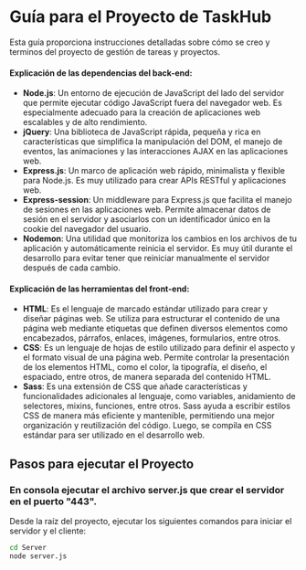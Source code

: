 # Guía para el Proyecto de TaskHub
Esta guía proporciona instrucciones detalladas sobre cómo se creo y terminos del proyecto de gestión de tareas y proyectos.

#### Explicación de las dependencias del back-end:
- **Node.js**: Un entorno de ejecución de JavaScript del lado del servidor que permite ejecutar código JavaScript fuera del navegador web. Es especialmente adecuado para la creación de aplicaciones web escalables y de alto rendimiento.
- **jQuery**: Una biblioteca de JavaScript rápida, pequeña y rica en características que simplifica la manipulación del DOM, el manejo de eventos, las animaciones y las interacciones AJAX en las aplicaciones web.
- **Express.js**: Un marco de aplicación web rápido, minimalista y flexible para Node.js. Es muy utilizado para crear APIs RESTful y aplicaciones web.
- **Express-session**: Un middleware para Express.js que facilita el manejo de sesiones en las aplicaciones web. Permite almacenar datos de sesión en el servidor y asociarlos con un identificador único en la cookie del navegador del usuario.
- **Nodemon**: Una utilidad que monitoriza los cambios en los archivos de tu aplicación y automáticamente reinicia el servidor. Es muy útil durante el desarrollo para evitar tener que reiniciar manualmente el servidor después de cada cambio.

#### Explicación de las herramientas del front-end:
- **HTML**: Es el lenguaje de marcado estándar utilizado para crear y diseñar páginas web. Se utiliza para estructurar el contenido de una página web mediante etiquetas que definen diversos elementos como encabezados, párrafos, enlaces, imágenes, formularios, entre otros.
- **CSS**: Es un lenguaje de hojas de estilo utilizado para definir el aspecto y el formato visual de una página web. Permite controlar la presentación de los elementos HTML, como el color, la tipografía, el diseño, el espaciado, entre otros, de manera separada del contenido HTML.
- **Sass**: Es una extensión de CSS que añade características y funcionalidades adicionales al lenguaje, como variables, anidamiento de selectores, mixins, funciones, entre otros. Sass ayuda a escribir estilos CSS de manera más eficiente y mantenible, permitiendo una mejor organización y reutilización del código. Luego, se compila en CSS estándar para ser utilizado en el desarrollo web.

## Pasos para ejecutar el Proyecto
### En consola ejecutar el archivo server.js que crear el servidor en el puerto "443".
Desde la raíz del proyecto, ejecutar los siguientes comandos para iniciar el servidor y el cliente:
```bash
cd Server
node server.js
```